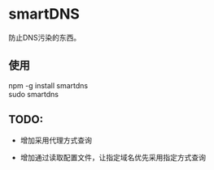 smartDNS
========

防止DNS污染的东西。

使用
----
npm -g install smartdns  
sudo smartdns

TODO:  
-----
* 增加采用代理方式查询

* 增加通过读取配置文件，让指定域名优先采用指定方式查询